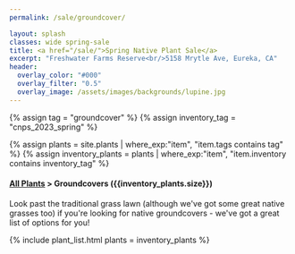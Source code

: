 ```yaml
---
permalink: /sale/groundcover/

layout: splash
classes: wide spring-sale
title: <a href="/sale/">Spring Native Plant Sale</a> 
excerpt: "Freshwater Farms Reserve<br/>5158 Mrytle Ave, Eureka, CA"
header:
  overlay_color: "#000"
  overlay_filter: "0.5"
  overlay_image: /assets/images/backgrounds/lupine.jpg
---
```


<!-- Jekyll 3.9 doesnt support and/or in where_exp so we have to do this the messy way -->

{% assign tag = "groundcover" %}
{% assign inventory_tag = "cnps_2023_spring" %}

{% assign plants = site.plants | where_exp:"item",
    "item.tags contains tag" %}
{% assign inventory_plants = plants | where_exp:"item",
    "item.inventory contains inventory_tag" %}

<div class="subheading">
    <h4><a href="/sale/all/">All Plants</a> >  Groundcovers ({{inventory_plants.size}})</h4>
    <p class="notice">
        Look past the traditional grass lawn (although we've got some great native grasses too) if you're looking for native groundcovers - we've got a great list of options for you! 
    </p>
</div>

{% include plant_list.html 
    plants = inventory_plants
%}




